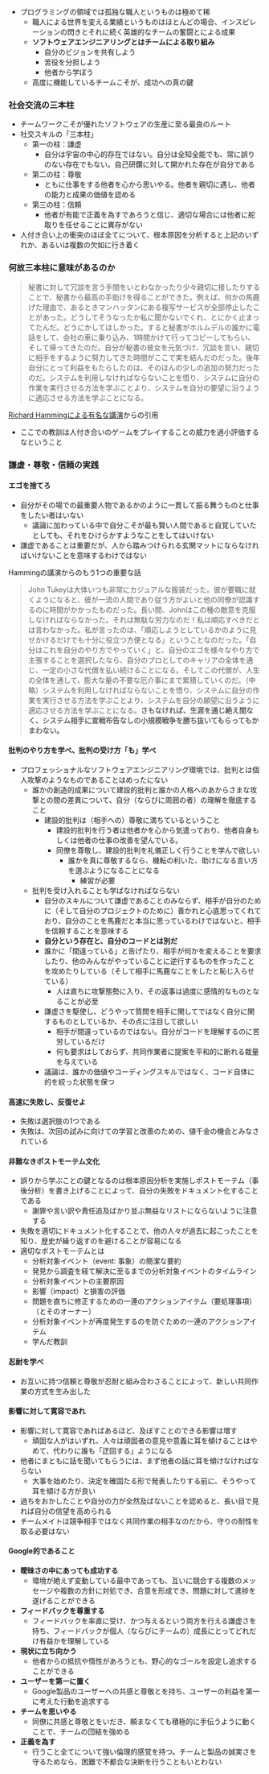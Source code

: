- プログラミングの領域では孤独な職人というものは極めて稀
	- 職人による世界を変える業績というものはほとんどの場合、インスピレーションの閃きとそれに続く英雄的なチームの奮闘とによる成果
	- **ソフトウェアエンジニアリングとはチームによる取り組み**
		- 自分のビジョンを共有しよう
		- 苦役を分担しよう
		- 他者から学ぼう
	- 高度に機能しているチームこそが、成功への真の鍵

### 社会交流の三本柱

- チームワークこそが優れたソフトウェアの生産に至る最良のルート
- 社交スキルの「三本柱」
	- 第一の柱：謙虚
		- 自分は宇宙の中心的存在ではない。自分は全知全能でも、常に誤りのない存在でもない。自己研鑽に対して開かれた存在が自分である
	- 第二の柱：尊敬
		- ともに仕事をする他者を心から思いやる。他者を親切に遇し、他者の能力と成果の価値を認める
	- 第三の柱：信頼
		- 他者が有能で正義を為すであろうと信じ、適切な場合には他者に舵取りを任せることに異存がない
- 人付き合い上の衝突のほぼ全てについて、根本原因を分析すると上記のいずれか、あるいは複数の欠如に行き着く

### 何故三本柱に意味があるのか

> 秘書に対して冗談を言う手間をいとわなかったり少々親切に接したりすることで、秘書から最高の手助けを得ることができた。例えば、何かの馬鹿げた理由で、あるときマンハッタンにある複写サービスが全部停止したことがあった。どうしてそうなったか私に聞かないでくれ、とにかく止まってたんだ。どうにかしてほしかった。すると秘書がホルムデルの誰かに電話をして、会社の車に乗り込み、1時間かけて行ってコピーしてもらい、そして帰ってきたのだ。自分が秘書の彼女を元気づけ、冗談を言い、親切に相手をするように努力してきた時間がここで実を結んだのだった。後年自分にとって利益をもたらしたのは、そのほんの少しの追加の努力だったのだ。システムを利用しなければならないことを悟り、システムに自分の作業を実行させる方法を学ぶことより、システムを自分の要望に沿うように適応させる方法を学ぶことになる。

[Richard Hammingによる有名な講演](https://www.cs.virginia.edu/~robins/YouAndYourResearch.pdf)からの引用

- ここでの教訓は人付き合いのゲームをプレイすることの威力を過小評価するなということ

### 謙虚・尊敬・信頼の実践

#### エゴを捨てろ

- 自分がその場での最重要人物であるかのように一貫して振る舞うものと仕事をしたい者はいない
	- 議論に加わっている中で自分こそが最も賢い人間であると自覚していたとしても、それをひけらかすようなことをしてはいけない
- 謙虚であることは重要だが、人から踏みつけられる玄関マットにならなければいけないことを意味するわけではない

Hammingの講演からのもう1つの重要な話

> John Tukeyは大体いつも非常にカジュアルな服装だった。彼が要職に就くようになると、彼が一流の人間であり従う方がよいと他の同僚が認識するのに時間がかかったものだった。長い間、Johnはこの種の敵意を克服しなければならなかった。それは無駄な労力なのだ！私は順応すべきだとは言わなかった。私が言ったのは、「順応しようとしているかのように見せかけるだけでも十分に役立つ方便となる」ということなのだった。「自分はこれを自分のやり方でやっていく」と、自分のエゴを様々なやり方で主張することを選択したなら、自分のプロとしてのキャリアの全体を通じ、一定の小さな代償を払い続けることになる。そしてこの代償が、人生の全体を通して、膨大な量の不要な厄介事にまで累積していくのだ。（中略）システムを利用しなければならないことを悟り、システムに自分の作業を実行させる方法を学ぶことより、システムを自分の願望に沿うように適応させる方法を学ぶことになる。**さもなければ、生涯を通じ絶え間なく、システム相手に宣戦布告なしの小規模戦争を勝ち抜いてもらってもかまわない。**

#### 批判のやり方を学べ、批判の受け方「も」学べ

- プロフェッショナルなソフトウェアエンジニアリング環境では、批判とは個人攻撃のようなものであることはめったにない
	- 誰かの創造的成果について建設的批判と誰かの人格へのあからさまな攻撃との間の差異について、自分（ならびに周囲の者）の理解を徹底すること
		- 建設的批判は（相手への）尊敬に満ちているということ
			- 建設的批判を行う者は他者かを心から気遣っており、他者自身もしくは他者の仕事の改善を望んでいる。
			- 同僚を尊敬し、建設的批判を礼儀正しく行うことを学んで欲しい
				- 誰かを真に尊敬するなら、機転の利いた、助けになる言い方を選ぶようになることになる
					- 練習が必要
	- 批判を受け入れることも学ばなければならない
		- 自分のスキルについて謙虚であることのみならず、相手が自分のために（そして自分のプロジェクトのために）善かれと心底思ってくれており、自分のことを馬鹿だと本当に思っているわけではないと、相手を信頼することを意味する
		- **自分という存在と、自分のコードとは別だ**
		- 誰かに「間違っている」と告げたり、相手が何かを変えることを要求したり、他のみんながやっていることに逆行するものを作ったことを攻めたりしている（そして相手に馬鹿なことをしたと恥じ入らせている）
			- 人は直ちに攻撃態勢に入り、その返事は過度に感情的なものとなることが必至
		- 謙虚さを駆使し、どうやって質問を相手に関してではなく自分に関するものとしているか、その点に注目して欲しい
			- 相手が間違っているのではない。自分がコードを理解するのに苦労しているだけ
			- 何も要求はしておらず、共同作業者に提案を平和的に断れる裁量を与えている
		- 議論は、誰かの価値やコーディングスキルではなく、コード自体に的を絞った状態を保つ

#### 高速に失敗し、反復せよ

- 失敗は選択肢の1つである
- 失敗は、次回の試みに向けての学習と改善のための、値千金の機会とみなされている

#### 非難なきポストモーテム文化

- 誤りから学ぶことの鍵となるのは根本原因分析を実施しポストモーテム（事後分析）を書き上げることによって、自分の失敗をドキュメント化することである
	- 謝罪や言い訳や責任追及ばかり並ぶ無益なリストにならないように注意する
- 失敗を適切にドキュメント化することで、他の人々が過去に起こったことを知り、歴史が繰り返すのを避けることが容易になる
- 適切なポストモーテムとは
	- 分析対象イベント（event: 事象）の簡潔な要約
	- 発見から調査を経て解決に至るまでの分析対象イベントのタイムライン
	- 分析対象イベントの主要原因
	- 影響（impact）と損害の評価
	- 問題を直ちに修正するための一連のアクションアイテム（要処理事項）（とそのオーナー）
	- 分析対象イベントが再度発生するのを防ぐための一連のアクションアイテム
	- 学んだ教訓

#### 忍耐を学べ

- お互いに持つ信頼と尊敬が忍耐と組み合わさることによって、新しい共同作業の方式を生み出した

#### 影響に対して寛容であれ

- 影響に対して寛容であればあるほど、及ぼすことのできる影響は増す
	- 頑固な人がはいずれ、人々は頑固者の意見や意義に耳を傾けることはやめて、代わりに誰も「迂回する」ようになる
- 他者にまともに話を聞いてもらうには、まず他者の話に耳を傾けなければならない
	- 大事を始めたり、決定を確固たる形で発表したりする前に、そうやって耳を傾ける方が良い
- 過ちをおかしたことや自分の力が全然及ばないことを認めると、長い目で見れば自分の信望を高められる
- チームメイトは競争相手ではなく共同作業の相手なのだから、守りの耐性を取る必要はない

#### Google的であること

- **曖昧さの中にあっても成功する**
	- 環境が絶えず変動している最中であっても、互いに競合する複数のメッセージや複数の方針に対処でき、合意を形成でき、問題に対して進捗を遂げることができる
- **フィードバックを尊重する**
	- フィードバックを率直に受け、かつ与えるという両方を行える謙虚さを持ち、フィードバックが個人（ならびにチームの）成長にとってどれだけ有益かを理解している
- **現状に立ち向かう**
	- 他者からの抵抗や惰性があろうとも、野心的なゴールを設定し追求することができる
- **ユーザーを第一に置く**
	- Google製品のユーザーへの共感と尊敬とを持ち、ユーザーの利益を第一に考えた行動を追求する
- **チームを思いやる**
	- 同僚に共感と尊敬とをいだき、頼まなくても積極的に手伝うように動くことで、チームの団結を強める
- **正義を為す**
	- 行うこと全てについて強い倫理的感覚を持つ。チームと製品の誠実さを守るためなら、困難で不都合な決断を行うこともいとわない

